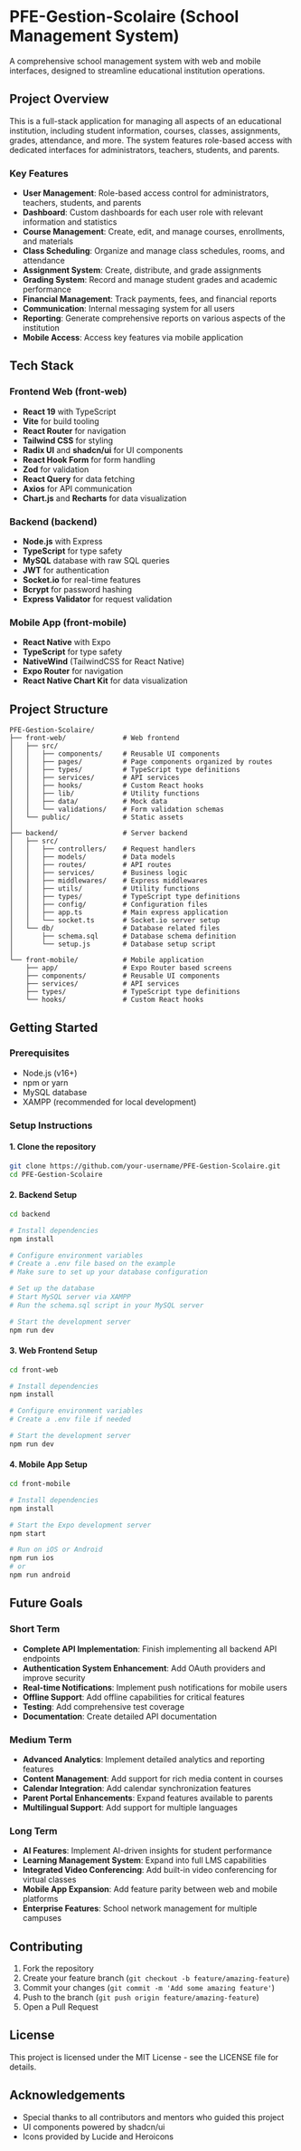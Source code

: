 # PFE-Gestion-Scolaire (School Management System)

A comprehensive school management system with web and mobile interfaces, designed to streamline educational institution operations.

## Project Overview

This is a full-stack application for managing all aspects of an educational institution, including student information, courses, classes, assignments, grades, attendance, and more. The system features role-based access with dedicated interfaces for administrators, teachers, students, and parents.

### Key Features

- **User Management**: Role-based access control for administrators, teachers, students, and parents
- **Dashboard**: Custom dashboards for each user role with relevant information and statistics
- **Course Management**: Create, edit, and manage courses, enrollments, and materials
- **Class Scheduling**: Organize and manage class schedules, rooms, and attendance
- **Assignment System**: Create, distribute, and grade assignments
- **Grading System**: Record and manage student grades and academic performance
- **Financial Management**: Track payments, fees, and financial reports
- **Communication**: Internal messaging system for all users
- **Reporting**: Generate comprehensive reports on various aspects of the institution
- **Mobile Access**: Access key features via mobile application

## Tech Stack

### Frontend Web (front-web)
- **React 19** with TypeScript
- **Vite** for build tooling
- **React Router** for navigation
- **Tailwind CSS** for styling
- **Radix UI** and **shadcn/ui** for UI components
- **React Hook Form** for form handling
- **Zod** for validation
- **React Query** for data fetching
- **Axios** for API communication
- **Chart.js** and **Recharts** for data visualization

### Backend (backend)
- **Node.js** with Express
- **TypeScript** for type safety
- **MySQL** database with raw SQL queries
- **JWT** for authentication
- **Socket.io** for real-time features
- **Bcrypt** for password hashing
- **Express Validator** for request validation

### Mobile App (front-mobile)
- **React Native** with Expo
- **TypeScript** for type safety
- **NativeWind** (TailwindCSS for React Native)
- **Expo Router** for navigation
- **React Native Chart Kit** for data visualization

## Project Structure

```
PFE-Gestion-Scolaire/
├── front-web/              # Web frontend
│   ├── src/
│   │   ├── components/     # Reusable UI components
│   │   ├── pages/          # Page components organized by routes
│   │   ├── types/          # TypeScript type definitions
│   │   ├── services/       # API services
│   │   ├── hooks/          # Custom React hooks
│   │   ├── lib/            # Utility functions
│   │   ├── data/           # Mock data
│   │   └── validations/    # Form validation schemas
│   └── public/             # Static assets
│
├── backend/                # Server backend
│   ├── src/
│   │   ├── controllers/    # Request handlers
│   │   ├── models/         # Data models
│   │   ├── routes/         # API routes
│   │   ├── services/       # Business logic
│   │   ├── middlewares/    # Express middlewares
│   │   ├── utils/          # Utility functions
│   │   ├── types/          # TypeScript type definitions
│   │   ├── config/         # Configuration files
│   │   ├── app.ts          # Main express application
│   │   └── socket.ts       # Socket.io server setup
│   └── db/                 # Database related files
│       ├── schema.sql      # Database schema definition
│       └── setup.js        # Database setup script
│
└── front-mobile/           # Mobile application
    ├── app/                # Expo Router based screens
    ├── components/         # Reusable UI components
    ├── services/           # API services
    ├── types/              # TypeScript type definitions
    └── hooks/              # Custom React hooks
```

## Getting Started

### Prerequisites

- Node.js (v16+)
- npm or yarn
- MySQL database
- XAMPP (recommended for local development)

### Setup Instructions

#### 1. Clone the repository

```bash
git clone https://github.com/your-username/PFE-Gestion-Scolaire.git
cd PFE-Gestion-Scolaire
```

#### 2. Backend Setup

```bash
cd backend

# Install dependencies
npm install

# Configure environment variables
# Create a .env file based on the example
# Make sure to set up your database configuration

# Set up the database
# Start MySQL server via XAMPP
# Run the schema.sql script in your MySQL server

# Start the development server
npm run dev
```

#### 3. Web Frontend Setup

```bash
cd front-web

# Install dependencies
npm install

# Configure environment variables
# Create a .env file if needed

# Start the development server
npm run dev
```

#### 4. Mobile App Setup

```bash
cd front-mobile

# Install dependencies
npm install

# Start the Expo development server
npm start

# Run on iOS or Android
npm run ios
# or
npm run android
```

## Future Goals

### Short Term

- **Complete API Implementation**: Finish implementing all backend API endpoints
- **Authentication System Enhancement**: Add OAuth providers and improve security
- **Real-time Notifications**: Implement push notifications for mobile users
- **Offline Support**: Add offline capabilities for critical features
- **Testing**: Add comprehensive test coverage
- **Documentation**: Create detailed API documentation

### Medium Term

- **Advanced Analytics**: Implement detailed analytics and reporting features
- **Content Management**: Add support for rich media content in courses
- **Calendar Integration**: Add calendar synchronization features
- **Parent Portal Enhancements**: Expand features available to parents
- **Multilingual Support**: Add support for multiple languages

### Long Term

- **AI Features**: Implement AI-driven insights for student performance
- **Learning Management System**: Expand into full LMS capabilities
- **Integrated Video Conferencing**: Add built-in video conferencing for virtual classes
- **Mobile App Expansion**: Add feature parity between web and mobile platforms
- **Enterprise Features**: School network management for multiple campuses

## Contributing

1. Fork the repository
2. Create your feature branch (`git checkout -b feature/amazing-feature`)
3. Commit your changes (`git commit -m 'Add some amazing feature'`)
4. Push to the branch (`git push origin feature/amazing-feature`)
5. Open a Pull Request

## License

This project is licensed under the MIT License - see the LICENSE file for details.

## Acknowledgements

- Special thanks to all contributors and mentors who guided this project
- UI components powered by shadcn/ui
- Icons provided by Lucide and Heroicons 
